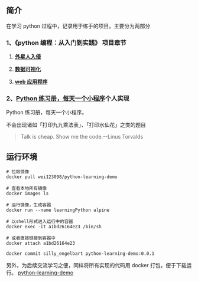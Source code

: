<!-- @format -->

## 简介

在学习 python 过程中，记录用于练手的项目。主要分为两部分

### **1、《python 编程：从入门到实践》 项目章节**

1. **[ 外星人入侵](./python_crash_course/python_crash_course_1/readme.md)**

2. **[数据可视化](./python_crash_course/python_crash_course_2/readme.md)**

3. **[web 应用程序](./python_crash_course/python_crash_course_3/readme.md)**

### **2、[Python 练习册，每天一个小程序][pythond-examples]个人实现**

Python 练习册，每天一个小程序。

不会出现诸如「打印九九乘法表」、「打印水仙花」之类的题目

> Talk is cheap. Show me the code.--Linus Torvalds

## 运行环境

```shell
# 拉取镜像
docker pull wei123098/python-learning-demo

# 查看本地所有镜像
docker images ls

# 运行镜像，生成容器
docker run --name learningPython alpine

# 以shell形式进入运行中的容器
docker exec -it a1bd26164e23 /bin/sh

# 或者直接链接到容器中
docker attach a1bd26164e23

docker commit silly_engelbart python-learning-demo:0.0.1
```

另外，为后续交流学习之便，同样将所有实现的代码用 docker 打包，便于下载运行。
[python-learning-demo](https://hub.docker.com/repository/docker/wei123098/python-learning-demo)

[pythond-examples]: https://github.com/Yixiaohan/show-me-the-code
[q0]: ./python_showmethecode/demo00/readme.md
[q1]: ./python_showmethecode/demo01/readme.md
[q2]: ./python_showmethecode/demo02/readme.md
